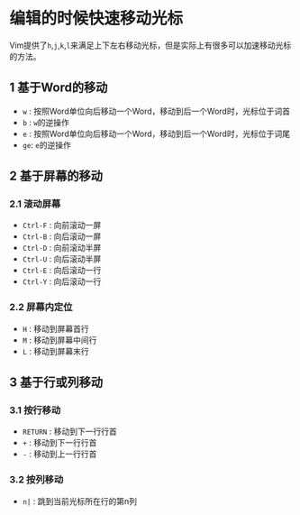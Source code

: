 编辑的时候快速移动光标
=====

Vim提供了`h`,`j`,`k`,`l`来满足上下左右移动光标，但是实际上有很多可以加速移动光标的方法。

1 基于Word的移动
-----
* `w` : 按照Word单位向后移动一个Word，移动到后一个Word时，光标位于词首
* `b` : `w`的逆操作
* `e` : 按照Word单位向后移动一个Word，移动到后一个Word时，光标位于词尾
* `ge`: `e`的逆操作

2 基于屏幕的移动
-----

### 2.1 滚动屏幕
* `Ctrl-F` : 向前滚动一屏 
* `Ctrl-B` : 向后滚动一屏 
* `Ctrl-D` : 向前滚动半屏 
* `Ctrl-U` : 向后滚动半屏 
* `Ctrl-E` : 向后滚动一行 
* `Ctrl-Y` : 向后滚动一行

### 2.2 屏幕内定位
* `H` : 移动到屏幕首行
* `M` : 移动到屏幕中间行
* `L` : 移动到屏幕末行

3 基于行或列移动
-----

### 3.1 按行移动
* `RETURN` : 移动到下一行行首
* `+` : 移动到下一行行首
* `-` : 移动到上一行行首

### 3.2 按列移动
* `n|` : 跳到当前光标所在行的第n列

